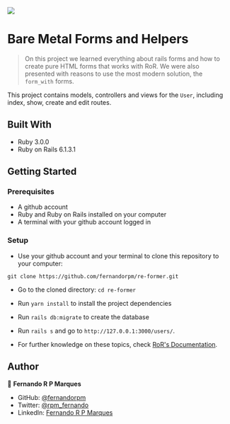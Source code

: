 ![](https://img.shields.io/badge/Microverse-blueviolet)

# Bare Metal Forms and Helpers

> On this project we learned everything about rails forms and how to create pure HTML forms that works with RoR. We were also presented with reasons to use the most modern solution, the `form_with` forms.


This project contains models, controllers and views for the `User`, including index, show, create and edit routes.

## Built With

- Ruby 3.0.0
- Ruby on Rails 6.1.3.1


## Getting Started

### Prerequisites

- A github account
- Ruby and Ruby on Rails installed on your computer
- A terminal with your github account logged in

### Setup

- Use your github account and your terminal to clone this repository to your computer:

`git clone https://github.com/fernandorpm/re-former.git`

- Go to the cloned directory:
`cd re-former`

- Run `yarn install` to install the project dependencies

- Run `rails db:migrate` to create the database

- Run `rails s` and go to `http://127.0.0.1:3000/users/`.

- For further knowledge on these topics, check [RoR's Documentation](https://guides.rubyonrails.org/getting_started.html).

## Author

👤 **Fernando R P Marques**

- GitHub: [@fernandorpm](https://github.com/fernandorpm)
- Twitter: [@rpm_fernando](https://twitter.com/rpm_fernando)
- LinkedIn: [Fernando R P Marques](https://linkedin.com/fernandorpm)
